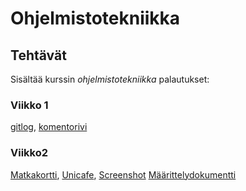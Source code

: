 # Ohjelmistotekniikka
## Tehtävät
Sisältää kurssin *ohjelmistotekniikka* palautukset:
### Viikko 1
[gitlog](https://github.com/PAHUS/ot-harjoitustyo/blob/master/laskarit/viikko1/gitlog.txt), 
[komentorivi](https://github.com/PAHUS/ot-harjoitustyo/blob/master/laskarit/viikko1/komentorivi.txt)
### Viikko2
[Matkakortti](https://github.com/PAHUS/ot-harjoitustyo/tree/master/laskarit/viikko2/Maksukortti),
[Unicafe](https://github.com/PAHUS/ot-harjoitustyo/tree/master/laskarit/viikko2/Unicafe),
[Screenshot](https://github.com/PAHUS/ot-harjoitustyo/blob/master/laskarit/viikko2/N%C3%A4ytt%C3%B6kuva%202018-11-9%20kello%201.17.01.png)
[Määrittelydokumentti](https://github.com/PAHUS/ot-harjoitustyo/blob/master/laskarit/viikko2/dokumentointi/alustavaMaarittely.md)
